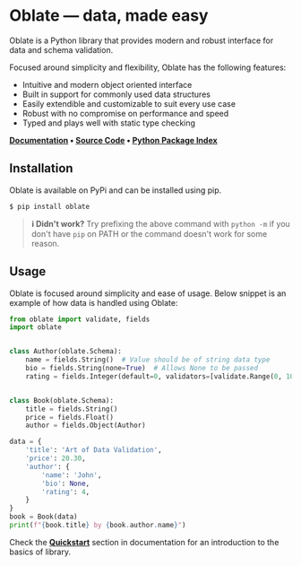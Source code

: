 # Oblate — data, made easy
Oblate is a Python library that provides modern and robust interface for data and schema validation.

Focused around simplicity and flexibility, Oblate has the following features:

- Intuitive and modern object oriented interface
- Built in support for commonly used data structures
- Easily extendible and customizable to suit every use case
- Robust with no compromise on performance and speed
- Typed and plays well with static type checking

**[Documentation](https://oblate.readthedocs.io) • [Source Code](https://github.com/izxxr/oblate) • [Python Package Index](https://pypi.org/project/oblate)**

## Installation
Oblate is available on PyPi and can be installed using pip.
```
$ pip install oblate 
```
> **ℹ️ Didn't work?** Try prefixing the above command with `python -m` if you don't have `pip` on PATH or the command doesn't work for some reason.

## Usage
Oblate is focused around simplicity and ease of usage. Below snippet is an example of how data
is handled using Oblate:
```py
from oblate import validate, fields
import oblate


class Author(oblate.Schema):
    name = fields.String()  # Value should be of string data type
    bio = fields.String(none=True)  # Allows None to be passed
    rating = fields.Integer(default=0, validators=[validate.Range(0, 10)])  # Defaults to 0 and allows values between 0 to 10 (inclusive)


class Book(oblate.Schema):
    title = fields.String()
    price = fields.Float()
    author = fields.Object(Author)

data = {
    'title': 'Art of Data Validation',
    'price': 20.30,
    'author': {
        'name': 'John',
        'bio': None,
        'rating': 4,
    }
}
book = Book(data)
print(f"{book.title} by {book.author.name}")
```
Check the [**Quickstart**](https://oblate.readthedocs.io/en/latest/tutorial/index.html) section in
documentation for an introduction to the basics of library.
